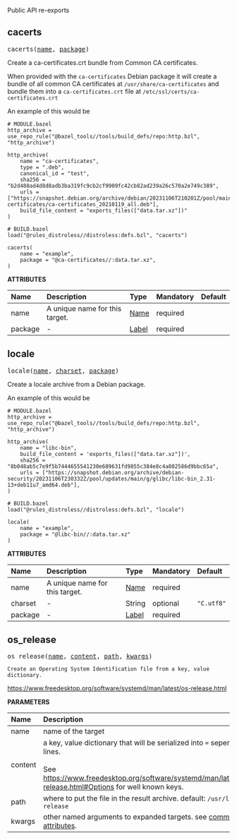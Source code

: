 <!-- Generated with Stardoc: http://skydoc.bazel.build -->

Public API re-exports

<a id="cacerts"></a>

## cacerts

<pre>
cacerts(<a href="#cacerts-name">name</a>, <a href="#cacerts-package">package</a>)
</pre>

Create a ca-certificates.crt bundle from Common CA certificates.

When provided with the `ca-certificates` Debian package it will create a bundle
of all common CA certificates at `/usr/share/ca-certificates` and bundle them into
a `ca-certificates.crt` file at `/etc/ssl/certs/ca-certificates.crt`

An example of this would be

```starlark
# MODULE.bazel
http_archive = use_repo_rule("@bazel_tools//tools/build_defs/repo:http.bzl", "http_archive")

http_archive(
    name = "ca-certificates",
    type = ".deb",
    canonical_id = "test",
    sha256 = "b2d488ad4d8d8adb3ba319fc9cb2cf9909fc42cb82ad239a26c570a2e749c389",
    urls = ["https://snapshot.debian.org/archive/debian/20231106T210201Z/pool/main/c/ca-certificates/ca-certificates_20210119_all.deb"],
    build_file_content = "exports_files(["data.tar.xz"])"
)

# BUILD.bazel
load("@rules_distroless//distroless:defs.bzl", "cacerts")

cacerts(
    name = "example",
    package = "@ca-certificates//:data.tar.xz",
)
```


**ATTRIBUTES**


| Name  | Description | Type | Mandatory | Default |
| :------------- | :------------- | :------------- | :------------- | :------------- |
| <a id="cacerts-name"></a>name |  A unique name for this target.   | <a href="https://bazel.build/concepts/labels#target-names">Name</a> | required |  |
| <a id="cacerts-package"></a>package |  -   | <a href="https://bazel.build/concepts/labels">Label</a> | required |  |


<a id="locale"></a>

## locale

<pre>
locale(<a href="#locale-name">name</a>, <a href="#locale-charset">charset</a>, <a href="#locale-package">package</a>)
</pre>

Create a locale archive from a Debian package.

An example of this would be

```starlark
# MODULE.bazel
http_archive = use_repo_rule("@bazel_tools//tools/build_defs/repo:http.bzl", "http_archive")

http_archive(
    name = "libc-bin",
    build_file_content = 'exports_files(["data.tar.xz"])',
    sha256 = "8b048ab5c7e9f5b7444655541230e689631fd9855c384e8c4a802586d9bbc65a",
    urls = ["https://snapshot.debian.org/archive/debian-security/20231106T230332Z/pool/updates/main/g/glibc/libc-bin_2.31-13+deb11u7_amd64.deb"],
)

# BUILD.bazel
load("@rules_distroless//distroless:defs.bzl", "locale")

locale(
    name = "example",
    package = "@libc-bin//:data.tar.xz"
)
```


**ATTRIBUTES**


| Name  | Description | Type | Mandatory | Default |
| :------------- | :------------- | :------------- | :------------- | :------------- |
| <a id="locale-name"></a>name |  A unique name for this target.   | <a href="https://bazel.build/concepts/labels#target-names">Name</a> | required |  |
| <a id="locale-charset"></a>charset |  -   | String | optional | <code>"C.utf8"</code> |
| <a id="locale-package"></a>package |  -   | <a href="https://bazel.build/concepts/labels">Label</a> | required |  |


<a id="os_release"></a>

## os_release

<pre>
os_release(<a href="#os_release-name">name</a>, <a href="#os_release-content">content</a>, <a href="#os_release-path">path</a>, <a href="#os_release-kwargs">kwargs</a>)
</pre>

    Create an Operating System Identification file from a key, value dictionary.

https://www.freedesktop.org/software/systemd/man/latest/os-release.html


**PARAMETERS**


| Name  | Description | Default Value |
| :------------- | :------------- | :------------- |
| <a id="os_release-name"></a>name |  name of the target   |  none |
| <a id="os_release-content"></a>content |  a key, value dictionary that will be serialized into <code>=</code> seperated lines.<br><br>See https://www.freedesktop.org/software/systemd/man/latest/os-release.html#Options for well known keys.   |  none |
| <a id="os_release-path"></a>path |  where to put the file in the result archive. default: <code>/usr/lib/os-release</code>   |  <code>"/usr/lib/os-release"</code> |
| <a id="os_release-kwargs"></a>kwargs |  other named arguments to expanded targets. see [common rule attributes](https://bazel.build/reference/be/common-definitions#common-attributes).   |  none |


